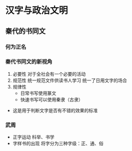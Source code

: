# 汉字与政治文明

## 秦代的书同文

### 何为正名

### 秦代书同文的新视角

1. 必要性
   对于全社会有一个必要的活动
2. 规范性
   统一规范文件供读书人学习
   统一了日用文字的场合
3. 规律性
   - 日常书写使用篆文
   - 快速书写可以使用秦隶（古隶）

- 这是用于判断文字是否有不错的效果的标准

### 武周

- 正字运动
  科举、书学
- 字样书的出现
  将字分为三种字级：正、通、俗
